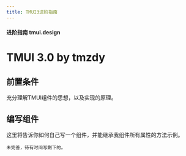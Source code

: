 ```yaml
---
title: TMUI3进阶指南
---
```


#### 进阶指南 tmui.design

# TMUI 3.0 by tmzdy

## 前置条件

充分理解TMUI组件的思想，以及实现的原理。

## 编写组件

这里将告诉你如何自己写一个组件，并能继承我组件所有属性的方法示例。

``` 未完善，待有时间写剩下的。 ```

